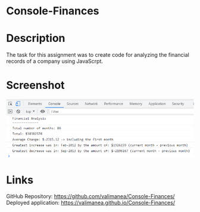 # Console-Finances

# Description
The task for this assignment was to create code for analyzing the financial records of a company using JavaScrpt.

# Screenshot
![alt text](Assets/Images/ConsoleOutput.png)


# Links
GitHub Repository: https://github.com/valimanea/Console-Finances/
Deployed application: https://valimanea.github.io/Console-Finances/
